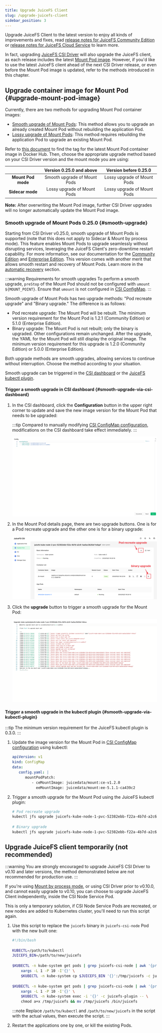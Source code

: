```yaml
---
title: Upgrade JuiceFS Client
slug: /upgrade-juicefs-client
sidebar_position: 3
---
```


Upgrade JuiceFS Client to the latest version to enjoy all kinds of improvements and fixes, read [release notes for JuiceFS Community Edition](https://github.com/juicedata/juicefs/releases) or [release notes for JuiceFS Cloud Service](https://juicefs.com/docs/cloud/release) to learn more.

In fact, upgrading [JuiceFS CSI Driver](./upgrade-csi-driver.md) will also upgrade the JuiceFS client, as each release includes the latest [Mount Pod image](../guide/custom-image.md#ce-ee-separation). However, if you'd like to use the latest JuiceFS client ahead of the next CSI Driver release, or even before the Mount Pod image is updated, refer to the methods introduced in this chapter.

## Upgrade container image for Mount Pod {#upgrade-mount-pod-image}

Currently, there are two methods for upgrading Mount Pod container images:

- [Smooth upgrade of Mount Pods](#smooth-upgrade): This method allows you to upgrade an already created Mount Pod without rebuilding the application Pod.
- [Lossy upgrade of Mount Pods](../guide/custom-image.md#overwrite-mount-pod-image): This method requires rebuilding the application Pod to upgrade an existing Mount Pod.

Refer to [this document](../guide/custom-image.md#ce-ee-separation) to find the tag for the latest Mount Pod container image in Docker Hub. Then, choose the appropriate upgrade method based on your CSI Driver version and the mount mode you are using:

|                    | Version 0.25.0 and above | Version before 0.25.0   |
|:------------------:|:------------------------:|:-----------------------:|
| **Mount Pod mode** | Smooth upgrade of Mount Pods | Lossy upgrade of Mount Pods |
| **Sidecar mode**   | Lossy upgrade of Mount Pods  | Lossy upgrade of Mount Pods |

**Note:** After overwriting the Mount Pod image, further CSI Driver upgrades will no longer automatically update the Mount Pod image.

### Smooth upgrade of Mount Pods <VersionAdd>0.25.0</VersionAdd> {#smooth-upgrade}

Starting from CSI Driver v0.25.0, smooth upgrade of Mount Pods is supported (note that this does not apply to Sidecar & Mount by process mode). This feature enables Mount Pods to upgrade seamlessly without disrupting services, leveraging the JuiceFS Client's zero-downtime restart capability. For more information, see our documentation for the [Community Edition](https://juicefs.com/docs/community/administration/upgrade) and [Enterprise Edition](https://juicefs.com/docs/cloud/getting_started#upgrade-juicefs). This version comes with another merit that allows smooth restart and recovery of Mount Pods. Learn more in the [automatic recovery](../guide/configurations.md#automatic-mount-point-recovery) section.

:::warning Requirements for smooth upgrades
To perform a smooth upgrade, `preStop` of the Mount Pod should not be configured with `umount ${MOUNT_POINT}`. Ensure that `umount` is not configured in [CSI ConfigMap](./../guide/configurations.md#configmap).
:::

Smooth upgrade of Mount Pods has two upgrade methods: "Pod recreate upgrade" and "Binary upgrade." The difference is as follows:

- Pod recreate upgrade: The Mount Pod will be rebuilt. The minimum version requirement for the Mount Pod is 1.2.1 (Community Edition) or 5.1.0 (Enterprise Edition).
- Binary upgrade: The Mount Pod is not rebuilt; only the binary is upgraded. Other configurations remain unchanged. After the upgrade, the YAML for the Mount Pod will still display the original image. The minimum version requirement for this upgrade is 1.2.0 (Community Edition) or 5.0.0 (Enterprise Edition).

Both upgrade methods are smooth upgrades, allowing services to continue without interruption. Choose the method according to your situation.

Smooth upgrade can be triggered in the [CSI dashboard](./troubleshooting.md#csi-dashboard) or the [JuiceFS kubectl plugin](./troubleshooting.md#kubectl-plugin).

#### Trigger a smooth upgrade in CSI dashboard {#smooth-upgrade-via-csi-dashboard}

1. In the CSI dashboard, click the **Configuration** button in the upper right corner to update and save the new image version for the Mount Pod that needs to be upgraded:

   :::tip
   Compared to manually modifying [CSI ConfigMap configuration](./../guide/configurations.md#configmap), modifications on the CSI dashboard take effect immediately.
   :::

   ![CSI dashboard config Mount Pod image](../images/upgrade-image.png)

2. In the Mount Pod details page, there are two upgrade buttons. One is for a Pod recreate upgrade and the other one is for a binary upgrade:

   ![CSI dashboard Mount Pod upgrade button](../images/upgrade-menu.png)

3. Click the **upgrade** button to trigger a smooth upgrade for the Mount Pod:

   ![CSI dashboard Mount Pod smooth upgrade](../images/smooth-upgrade.png)

#### Trigger a smooth upgrade in the kubectl plugin {#smooth-upgrade-via-kubectl-plugin}

:::tip
The minimum version requirement for the JuiceFS kubectl plugin is 0.3.0.
:::

1. Update the image version for the Mount Pod in [CSI ConfigMap configuration](./../guide/configurations.md#configmap) using kubectl:

    ```yaml
    apiVersion: v1
    kind: ConfigMap
    data:
       config.yaml: |
          mountPodPatch:
             - ceMountImage: juicedata/mount:ce-v1.2.0
               eeMountImage: juicedata/mount:ee-5.1.1-ca439c2
    ```

2. Trigger a smooth upgrade for the Mount Pod using the JuiceFS kubectl plugin:

    ```bash
    # Pod recreate upgrade
    kubectl jfs upgrade juicefs-kube-node-1-pvc-52382ebb-f22a-4b7d-a2c6-1aa5ac3b26af-ebngyg --recreate

    # Binary upgrade
    kubectl jfs upgrade juicefs-kube-node-1-pvc-52382ebb-f22a-4b7d-a2c6-1aa5ac3b26af-ebngyg
    ```

## Upgrade JuiceFS client temporarily (not recommended)

:::warning
You are strongly encouraged to upgrade JuiceFS CSI Driver to v0.10 and later versions, the method demonstrated below are not recommended for production use.
:::

If you're using [Mount by process mode](../introduction.md#by-process), or using CSI Driver prior to v0.10.0, and cannot easily upgrade to v0.10, you can choose to upgrade JuiceFS Client independently, inside the CSI Node Service Pod.

This is only a temporary solution, if CSI Node Service Pods are recreated, or new nodes are added to Kubernetes cluster, you'll need to run this script again.

1. Use this script to replace the `juicefs` binary in `juicefs-csi-node` Pod with the new built one:

   ```bash
   #!/bin/bash

   KUBECTL=/path/to/kubectl
   JUICEFS_BIN=/path/to/new/juicefs

   $KUBECTL -n kube-system get pods | grep juicefs-csi-node | awk '{print $1}' | \
       xargs -L 1 -P 10 -I'{}' \
       $KUBECTL -n kube-system cp $JUICEFS_BIN '{}':/tmp/juicefs -c juicefs-plugin

   $KUBECTL -n kube-system get pods | grep juicefs-csi-node | awk '{print $1}' | \
       xargs -L 1 -P 10 -I'{}' \
       $KUBECTL -n kube-system exec -i '{}' -c juicefs-plugin -- \
       chmod a+x /tmp/juicefs && mv /tmp/juicefs /bin/juicefs
   ```

   :::note
   Replace `/path/to/kubectl` and `/path/to/new/juicefs` in the script with the actual values, then execute the script.
   :::

2. Restart the applications one by one, or kill the existing Pods.
